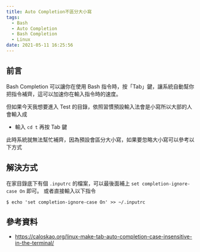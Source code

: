```yaml
---
title: Auto Completion不區分大小寫
tags:
  - Bash
  - Auto Completion
  - Bash Completion
  - Linux
date: 2021-05-11 16:25:56
---
```



## 前言

Bash Completion 可以讓你在使用 Bash 指令時，按「Tab」鍵，讓系統自動幫你把指令補齊，這可以加速你在輸入指令時的速度。

但如果今天我想要進入 Test 的目錄，依照習慣預設輸入法會是小寫所以大部的人會輸入成

- 輸入 `cd t` 再按 Tab 鍵

此時系統就無法幫忙補齊，因為預設會區分大小寫，如果要忽略大小寫可以參考以下方式

<!--more-->

## 解決方式

在家目錄底下有個 `.inputrc` 的檔案，可以最後面補上 `set completion-ignore-case On` 即可。 或者直接輸入以下指令

```
$ echo 'set completion-ignore-case On' >> ~/.inputrc
```

## 參考資料

- https://caloskao.org/linux-make-tab-auto-completion-case-insensitive-in-the-terminal/
